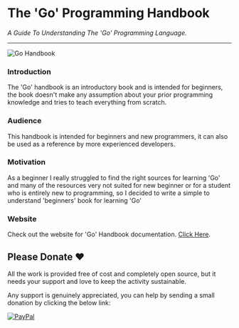 # The 'Go' Programming Handbook

_A Guide To Understanding The 'Go' Programming Language._

<hr>

![Go Handbook](https://3.bp.blogspot.com/-i-OOWA4rZdY/Wfi1Qp3OzKI/AAAAAAAA_CM/55hxG13GmYwJcWKNDMm6JLPpMwsYbHBvwCLcBGAs/s1600/golang-logo.png)

### Introduction

The 'Go' handbook is an introductory book and is intended for beginners, the book doesn't make any assumption about your prior programming knowledge and tries to teach everything from scratch.

### Audience

This handbook is intended for beginners and new programmers, it can also be used as a reference by more experienced developers.

### Motivation

As a beginner I really struggled to find the right sources for learning 'Go' and many of the resources very not suited for new beginner or for a student who is entirely new to programming, so I decided to write a simple to understand 'beginners' book for learning 'Go'

### Website

Check out the website for 'Go' Handbook documentation.
[Click Here](https://octallium.github.io/golang-handbook/).

## Please Donate ❤️

All the work is provided free of cost and completely open source, but it needs your support and love to keep the activity sustainable.

Any support is genuinely appreciated, you can help by sending a small donation by clicking the below link:

[![PayPal](https://www.techzim.co.zw/wp-content/uploads/2014/06/paypal-logo.png)](https://www.paypal.me/octallium)
